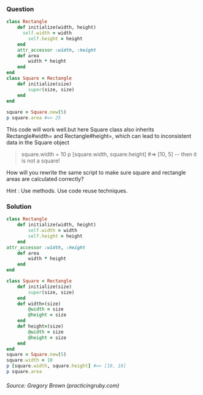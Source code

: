 ### Question
```ruby
class Rectangle  
	def initialize(width, height)  
	  self.width = width  
		self.height = height  
	end  
	attr_accessor :width, :height  
	def area  
		width * height  
	end  
end  
class Square < Rectangle  
	def initialize(size)  
		super(size, size)  
	end  
end  
  
square = Square.new(5)  
p square.area #=> 25  
```

This code will work well.but here Square class also inherits Rectangle#width= and Rectangle#height=, which can lead to inconsistent data in the Square object

>square.width = 10
>p [square.width, square.height] #=> [10, 5] -- then it is not a square!


How will you rewrite the same script to make sure square and rectangle areas are calculated correctly?


Hint : Use methods. Use code reuse techniques.

### Solution
```ruby
class Rectangle  
	def initialize(width, height)  
		self.width = width  
		self.height = height  
	end  
attr_accessor :width, :height  
	def area  
		width * height  
	end  
end  

class Square < Rectangle  
	def initialize(size)  
		super(size, size)  
	end  
	def width=(size)  
		@width = size  
		@height = size  
	end  
	def height=(size)  
		@width = size  
		@height = size  
	end  
end  
square = Square.new(5)  
square.width = 10  
p [square.width, square.height] #=> [10, 10]  
p square.area  
```
###### Source: Gregory Brown (practicingruby.com)